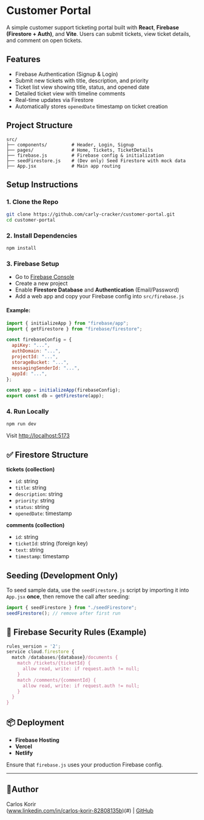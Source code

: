 # Customer Portal

A simple customer support ticketing portal built with **React**, **Firebase (Firestore + Auth)**, and **Vite**. Users can submit tickets, view ticket details, and comment on open tickets.

## Features

-  Firebase Authentication (Signup & Login)
-  Submit new tickets with title, description, and priority
-  Ticket list view showing title, status, and opened date
-  Detailed ticket view with timeline comments
-  Real-time updates via Firestore
-  Automatically stores `openedDate` timestamp on ticket creation

##  Project Structure

```
src/
├── components/         # Header, Login, Signup
├── pages/              # Home, Tickets, TicketDetails
├── firebase.js         # Firebase config & initialization
├── seedFirestore.js    # (Dev only) Seed Firestore with mock data
├── App.jsx             # Main app routing
```

##  Setup Instructions

### 1. Clone the Repo

```bash
git clone https://github.com/carly-cracker/customer-portal.git
cd customer-portal
```

### 2. Install Dependencies

```bash
npm install
```

### 3. Firebase Setup

- Go to [Firebase Console](https://console.firebase.google.com/)
- Create a new project
- Enable **Firestore Database** and **Authentication** (Email/Password)
- Add a web app and copy your Firebase config into `src/firebase.js`

#### Example:

```js
import { initializeApp } from "firebase/app";
import { getFirestore } from "firebase/firestore";

const firebaseConfig = {
  apiKey: "...",
  authDomain: "...",
  projectId: "...",
  storageBucket: "...",
  messagingSenderId: "...",
  appId: "...",
};

const app = initializeApp(firebaseConfig);
export const db = getFirestore(app);
```

### 4. Run Locally

```bash
npm run dev
```

Visit [http://localhost:5173](http://localhost:5173)

## ✅ Firestore Structure

**tickets (collection)**
- `id`: string
- `title`: string
- `description`: string
- `priority`: string
- `status`: string
- `openedDate`: timestamp

**comments (collection)**
- `id`: string
- `ticketId`: string (foreign key)
- `text`: string
- `timestamp`: timestamp

##  Seeding (Development Only)

To seed sample data, use the `seedFirestore.js` script by importing it into `App.jsx` **once**, then remove the call after seeding:

```js
import { seedFirestore } from "./seedFirestore";
seedFirestore(); // remove after first run
```

## 🔐 Firebase Security Rules (Example)

```js
rules_version = '2';
service cloud.firestore {
  match /databases/{database}/documents {
    match /tickets/{ticketId} {
      allow read, write: if request.auth != null;
    }
    match /comments/{commentId} {
      allow read, write: if request.auth != null;
    }
  }
}
```

## 📦 Deployment


- **Firebase Hosting**
- **Vercel**
- **Netlify**

Ensure that `firebase.js` uses your production Firebase config.

---

## 👩Author

Carlos Korir  
(www.linkedin.com/in/carlos-korir-82808135b)(#) | [GitHub](https://github.com/carly-cracker)

